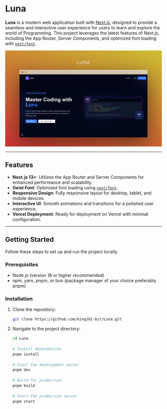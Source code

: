 # Luna

**Luna** is a modern web application built with [Next.js](https://nextjs.org/), designed to provide a seamless and interactive user experience for users to learn and explore the world of Programming. This project leverages the latest features of Next.js, including the App Router, Server Components, and optimized font loading with [`next/font`](https://nextjs.org/docs/app/building-your-application/optimizing/fonts).

![Luna Screenshot](https://raw.githubusercontent.com/king101-bit/Luna/main/public/Luna.png)

---

## Features

- **Next.js 13+**: Utilizes the App Router and Server Components for enhanced performance and scalability.
- **Geist Font**: Optimized font loading using [`next/font`](https://nextjs.org/docs/app/building-your-application/optimizing/fonts).
- **Responsive Design**: Fully responsive layout for desktop, tablet, and mobile devices.
- **Interactive UI**: Smooth animations and transitions for a polished user experience.
- **Vercel Deployment**: Ready for deployment on Vercel with minimal configuration.

---

## Getting Started

Follow these steps to set up and run the project locally.

### Prerequisites

- Node.js (version 18 or higher recommended)
- npm, yarn, pnpm, or bun (package manager of your choice preferably pnpm)

### Installation

1. Clone the repository:

   ```bash
   git clone https://github.com/king101-bit/Luna.git

   ```

2. Navigate to the project directory:

   ```bash
   cd Luna

   # Install dependencies
   pnpm install

   # Start the development server
   pnpm dev

   # Build for production
   pnpm build

   # Start the production server
   pnpm start
   ```

